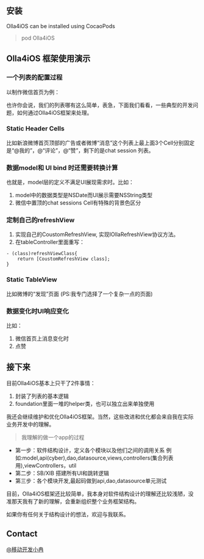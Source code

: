 

## 安装

Olla4iOS can be installed using CocaoPods
> pod Olla4iOS


## Olla4iOS 框架使用演示

### 一个列表的配置过程

以制作微信首页为例：



也许你会说，我们的列表哪有这么简单，表急，下面我们看看，一些典型的开发问题，如何通过Olla4iOS框架来处理。

### Static  Header Cells
比如新浪微博首页顶部的广告或者微博“消息”这个列表上最上面3个Cell分别固定是“@我的”，@“评论”，@“赞”，剩下的是chat session 列表。


### 数据model和 UI bind 时还需要转换计算
也就是，model层的定义不满足UI展现需求时。比如：
  
1. model中的数据类型是NSDate而UI展示需要NSString类型  
2. 微信中置顶的chat sessions Cell有特殊的背景色区分


### 定制自己的refreshView

1. 实现自己的CoustomRefreshView, 实现IOllaRefreshView协议方法。
2. 在tableController里面重写：
```
- (class)refreshViewClass{
    return [CoustomRefreshView class];
}
```

### Static TableView
比如微博的“发现”页面 (PS:我专门选择了一个复杂一点的页面)


### 数据变化时UI响应变化

比如：  
1. 微信首页上消息变化时  
2. 点赞  
  

## 接下来

目前Olla4iOS基本上只干了2件事情： 
  
1. 封装了列表的基本逻辑  
2. foundation里面一堆的helper类，也可以独立出来单独使用    
   
我还会继续维护和优化Olla4iOS框架。当然，这些改进和优化都会来自我在实际业务开发中的理解。


>我理解的做一个app的过程

- 第一步：软件结构设计，定义各个模块以及他们之间的调用关系
 例如:model,api(cyber),dao,datasource,views,controllers(集合列表用),viewControllers，util
- 第二步：SB/XIB 搭建所有UI和跳转逻辑
- 第三步：各个模块开发,最起码做到api,dao,datasource单元测试

目前，Olla4iOS框架还比较简单，我本身对软件结构设计的理解还比较浅陋，没准那天我有了新的理解，会重新组织整个业务框架结构。
  
如果你有任何关于结构设计的想法，欢迎与我联系。


## Contact

[@移动开发小冉](http://weibo.com/ranwj)

